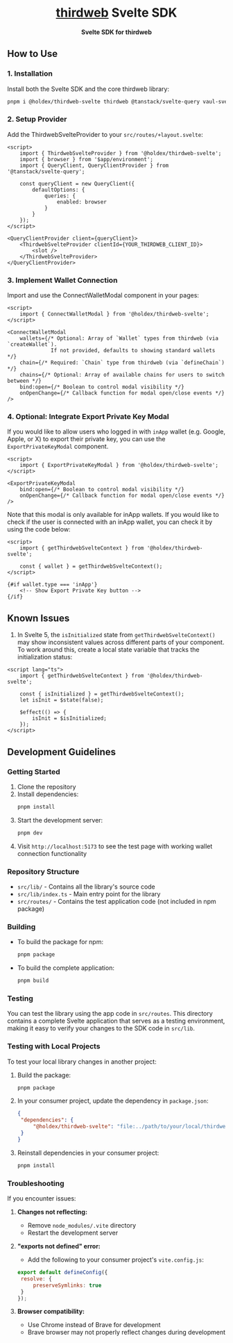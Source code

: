 <h1 align="center"><a href='https://thirdweb.com/'>thirdweb</a> Svelte SDK</h1>
<p align="center"><strong>Svelte SDK for thirdweb</strong></p>

## How to Use

### 1. Installation

Install both the Svelte SDK and the core thirdweb library:

```bash
pnpm i @holdex/thirdweb-svelte thirdweb @tanstack/svelte-query vaul-svelte
```

### 2. Setup Provider

Add the ThirdwebSvelteProvider to your `src/routes/+layout.svelte`:

```svelte
<script>
	import { ThirdwebSvelteProvider } from '@holdex/thirdweb-svelte';
	import { browser } from '$app/environment';
	import { QueryClient, QueryClientProvider } from '@tanstack/svelte-query';

	const queryClient = new QueryClient({
		defaultOptions: {
			queries: {
				enabled: browser
			}
		}
	});
</script>

<QueryClientProvider client={queryClient}>
	<ThirdwebSvelteProvider clientId={YOUR_THIRDWEB_CLIENT_ID}>
		<slot />
	</ThirdwebSvelteProvider>
</QueryClientProvider>
```

### 3. Implement Wallet Connection

Import and use the ConnectWalletModal component in your pages:

```svelte
<script>
	import { ConnectWalletModal } from '@holdex/thirdweb-svelte';
</script>

<ConnectWalletModal
	wallets={/* Optional: Array of `Wallet` types from thirdweb (via `createWallet`).
              If not provided, defaults to showing standard wallets */}
	chain={/* Required: `Chain` type from thirdweb (via `defineChain`) */}
	chains={/* Optional: Array of available chains for users to switch between */}
	bind:open={/* Boolean to control modal visibility */}
	onOpenChange={/* Callback function for modal open/close events */}
/>
```

### 4. Optional: Integrate Export Private Key Modal

If you would like to allow users who logged in with `inApp` wallet (e.g. Google, Apple, or X) to export their private key, you can use the `ExportPrivateKeyModal` component.

```svelte
<script>
	import { ExportPrivateKeyModal } from '@holdex/thirdweb-svelte';
</script>

<ExportPrivateKeyModal
	bind:open={/* Boolean to control modal visibility */}
	onOpenChange={/* Callback function for modal open/close events */}
/>
```

Note that this modal is only available for inApp wallets. If you would like to check if the user is connected with an inApp wallet, you can check it by using the code below:

```svelte
<script>
	import { getThirdwebSvelteContext } from '@holdex/thirdweb-svelte';

	const { wallet } = getThirdwebSvelteContext();
</script>

{#if wallet.type === 'inApp'}
	<!-- Show Export Private Key button -->
{/if}
```

## Known Issues

1. In Svelte 5, the `isInitialized` state from `getThirdwebSvelteContext()` may show inconsistent values across different parts of your component. To work around this, create a local state variable that tracks the initialization status:

```svelte
<script lang="ts">
	import { getThirdwebSvelteContext } from '@holdex/thirdweb-svelte';

	const { isInitialized } = getThirdwebSvelteContext();
	let isInit = $state(false);

	$effect(() => {
		isInit = $isInitialized;
	});
</script>
```

## Development Guidelines

### Getting Started

1. Clone the repository
2. Install dependencies:
   ```bash
   pnpm install
   ```
3. Start the development server:
   ```bash
   pnpm dev
   ```
4. Visit `http://localhost:5173` to see the test page with working wallet connection functionality

### Repository Structure

- `src/lib/` - Contains all the library's source code
- `src/lib/index.ts` - Main entry point for the library
- `src/routes/` - Contains the test application code (not included in npm package)

### Building

- To build the package for npm:
  ```bash
  pnpm package
  ```
- To build the complete application:
  ```bash
  pnpm build
  ```

### Testing

You can test the library using the app code in `src/routes`. This directory contains a complete Svelte application that serves as a testing environment, making it easy to verify your changes to the SDK code in `src/lib`.

### Testing with Local Projects

To test your local library changes in another project:

1. Build the package:
   ```bash
   pnpm package
   ```
2. In your consumer project, update the dependency in `package.json`:
   ```json
   {
   	"dependencies": {
   		"@holdex/thirdweb-svelte": "file:../path/to/your/local/thirdweb-svelte"
   	}
   }
   ```
3. Reinstall dependencies in your consumer project:
   ```bash
   pnpm install
   ```

### Troubleshooting

If you encounter issues:

1. **Changes not reflecting:**

   - Remove `node_modules/.vite` directory
   - Restart the development server

2. **"exports not defined" error:**

   - Add the following to your consumer project's `vite.config.js`:

   ```js
   export default defineConfig({
   	resolve: {
   		preserveSymlinks: true
   	}
   });
   ```

3. **Browser compatibility:**
   - Use Chrome instead of Brave for development
   - Brave browser may not properly reflect changes during development
